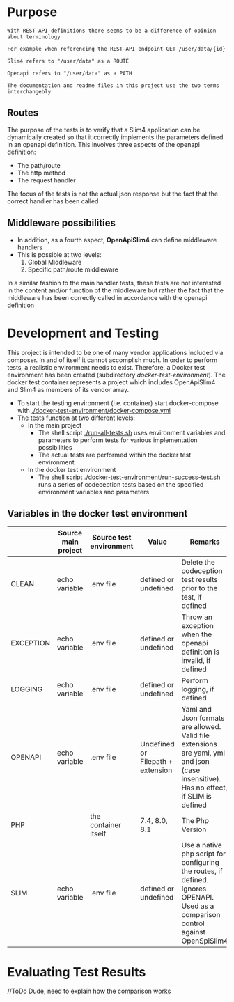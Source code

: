 # Purpose 

```
With REST-API definitions there seems to be a difference of opinion about terminology

For example when referencing the REST-API endpoint GET /user/data/{id}

Slim4 refers to "/user/data" as a ROUTE

Openapi refers to "/user/data" as a PATH

The documentation and readme files in this project use the two terms interchangebly 
```

## Routes
The purpose of the tests is to verify that a Slim4 application can be dynamically created so that it correctly implements the parameters defined in an openapi definition. This involves three aspects of the openapi definition:
* The path/route
* The http method
* The request handler 

The focus of the tests is not the actual json response but the fact that the correct handler has been called

## Middleware possibilities
* In addition, as a fourth aspect, **OpenApiSlim4** can define middleware handlers 
* This is possible at two levels:
  1. Global Middleware
  2. Specific path/route middleware

In a similar fashion to the main handler tests, these tests are not interested in the content and/or function of the middleware but rather the fact that the middleware has been correctly called in accordance with the openapi definition 

# Development and Testing
This project is intended to be one of many vendor applications included via composer. In and of itself it cannot accomplish much. In order to perform tests, a realistic environment needs to exist. Therefore, a Docker test environment has been created (subdirectory _docker-test-environment_). The docker test container represents a project which includes OpenApiSlim4 and Slim4 as members of its vendor array. 
* To start the testing environment (i.e. container) start docker-compose with [./docker-test-environment/docker-compose.yml](./docker-test-environment/docker-compose.yml)
* The tests function at two different levels:
  * In the main project
    * The shell script [./run-all-tests.sh](./run-all-tests.sh) uses environment variables and parameters to perform tests for various implementation possibilities
    * The actual tests are performed within the docker test environment 
  * In the docker test environment
      * The shell script [./docker-test-environment/run-success-test.sh](./docker-test-environment/run-success-test.sh) runs a series of codeception tests based on the specified environment variables and parameters

## Variables in the docker test environment
|           | Source main project | Source test environment | Value                             | Remarks                                                                                                                              |
|-----------|---------------------|-------------------------|-----------------------------------|--------------------------------------------------------------------------------------------------------------------------------------|
| CLEAN     | echo variable       | .env file               | defined or undefined              | Delete the codeception test results prior to the test, if defined                                                                    |
| EXCEPTION | echo variable       | .env file               | defined or undefined              | Throw an exception when the openapi definition is invalid, if defined                                                                |
| LOGGING   | echo variable       | .env file               | defined or undefined              | Perform logging, if defined                                                                                                          |
| OPENAPI   | echo variable       | .env file               | Undefined or Filepath + extension | Yaml and Json formats are allowed. Valid file extensions are yaml, yml and json (case insensitive). Has no effect, if SLIM is defined |
| PHP       |                     | the container itself    | 7.4, 8.0, 8.1                     | The Php Version                                                                                                                      |
| SLIM      | echo variable       | .env file               | defined or undefined              | Use a native php script for configuring the routes, if defined. Ignores OPENAPI. Used as a comparison control against OpenSpiSlim4   |

# Evaluating Test Results
//ToDo
Dude, need to explain how the comparison works